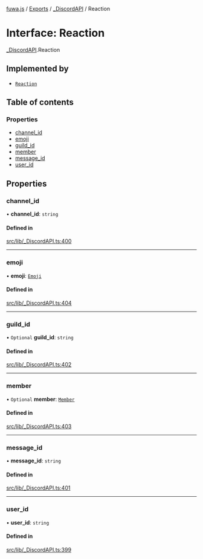 [fuwa.js](../README.md) / [Exports](../modules.md) / [\_DiscordAPI](../modules/_DiscordAPI.md) / Reaction

# Interface: Reaction

[_DiscordAPI](../modules/_DiscordAPI.md).Reaction

## Implemented by

- [`Reaction`](../classes/discord_Reaction.Reaction.md)

## Table of contents

### Properties

- [channel\_id](_DiscordAPI.Reaction.md#channel_id)
- [emoji](_DiscordAPI.Reaction.md#emoji)
- [guild\_id](_DiscordAPI.Reaction.md#guild_id)
- [member](_DiscordAPI.Reaction.md#member)
- [message\_id](_DiscordAPI.Reaction.md#message_id)
- [user\_id](_DiscordAPI.Reaction.md#user_id)

## Properties

### channel\_id

• **channel\_id**: `string`

#### Defined in

[src/lib/_DiscordAPI.ts:400](https://github.com/Fuwajs/Fuwa.js/blob/d4e1de5/src/lib/_DiscordAPI.ts#L400)

___

### emoji

• **emoji**: [`Emoji`](_DiscordAPI.Emoji.md)

#### Defined in

[src/lib/_DiscordAPI.ts:404](https://github.com/Fuwajs/Fuwa.js/blob/d4e1de5/src/lib/_DiscordAPI.ts#L404)

___

### guild\_id

• `Optional` **guild\_id**: `string`

#### Defined in

[src/lib/_DiscordAPI.ts:402](https://github.com/Fuwajs/Fuwa.js/blob/d4e1de5/src/lib/_DiscordAPI.ts#L402)

___

### member

• `Optional` **member**: [`Member`](_DiscordAPI.Member.md)

#### Defined in

[src/lib/_DiscordAPI.ts:403](https://github.com/Fuwajs/Fuwa.js/blob/d4e1de5/src/lib/_DiscordAPI.ts#L403)

___

### message\_id

• **message\_id**: `string`

#### Defined in

[src/lib/_DiscordAPI.ts:401](https://github.com/Fuwajs/Fuwa.js/blob/d4e1de5/src/lib/_DiscordAPI.ts#L401)

___

### user\_id

• **user\_id**: `string`

#### Defined in

[src/lib/_DiscordAPI.ts:399](https://github.com/Fuwajs/Fuwa.js/blob/d4e1de5/src/lib/_DiscordAPI.ts#L399)

